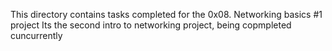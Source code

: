 This directory contains tasks completed for the 0x08. Networking basics #1 project
Its the second intro to networking project, being copmpleted cuncurrently
